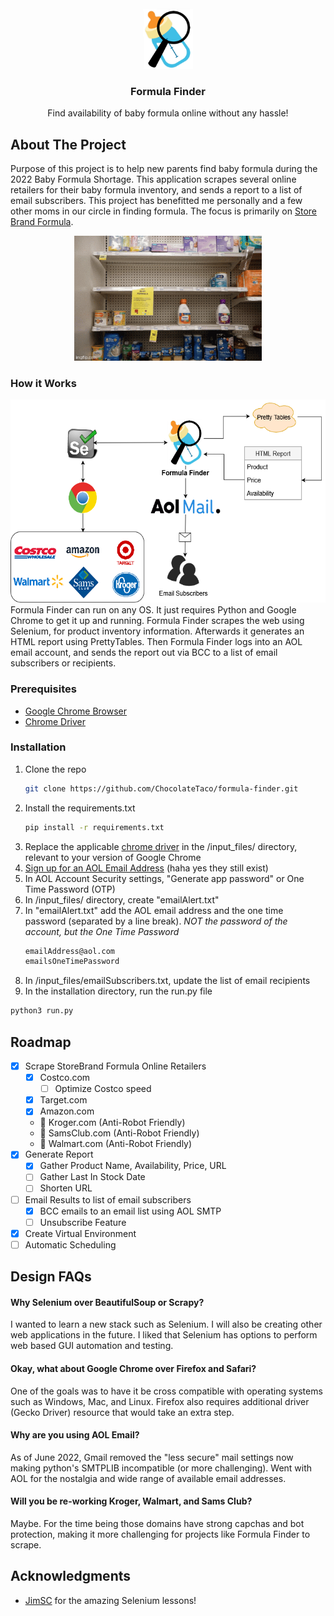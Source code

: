 <!-- PROJECT SHIELDS -->
<!--
*** I'm using markdown "reference style" links for readability.
*** Reference links are enclosed in brackets [ ] instead of parentheses ( ).
*** See the bottom of this document for the declaration of the reference variables
*** for contributors-url, forks-url, etc. This is an optional, concise syntax you may use.
*** https://www.markdownguide.org/basic-syntax/#reference-style-links
-->
<!-- [![Stargazers][stars-shield]][stars-url]
[![Issues][issues-shield]][issues-url]
[![MIT License][license-shield]](https://mit-license.org/)
[![LinkedIn][linkedin-shield]](https://www.linkedin.com/in/steventranx/) -->


<!-- PROJECT LOGO -->
<br />
<div align="center">
  <a href="https://github.com/ChocolateTaco/formula-finder">
    <img src="media/bottle_search_icon.png" alt="Logo" width="80">
  </a>

<h3 align="center">Formula Finder</h3>
  <p align="center">
    Find availability of baby formula online without any hassle!
  </p>
</div>

<!-- ABOUT THE PROJECT -->
## About The Project
Purpose of this project is to help new parents find baby formula during the 2022 Baby Formula Shortage. This application scrapes several online retailers for their baby formula inventory, and sends a report to a list of email subscribers. This project has benefitted me personally and a few other moms in our circle in finding formula. The focus is primarily on [Store Brand Formula](https://www.storebrandformula.com/).
<div align="center">
  <a href="https://github.com/ChocolateTaco/formula-finder">
    <img src="https://github.com/ChocolateTaco/formula-finder/blob/main/media/formula_shortage.gif" alt="Images of low stock of baby formula in stores" width="300">
  </a>
 </div>

<!-- ### Built With

* [Selenium](https://www.selenium.dev/)
* [Python](https://www.python.org/) -->

### How it Works
<div align="center">
  <img src="https://github.com/ChocolateTaco/formula-finder/blob/main/media/ff_flow.png" alt="Flow Diagram of How Formula Finder Works" height="325">
</div>
Formula Finder can run on any OS. It just requires Python and Google Chrome to get it up and running. Formula Finder scrapes the web using Selenium, for product inventory information. Afterwards it generates an HTML report using PrettyTables. Then Formula Finder logs into an AOL email account, and sends the report out via BCC to a list of email subscribers or recipients.

### Prerequisites
* [Google Chrome Browser](https://www.google.com/chrome/)
* [Chrome Driver](https://chromedriver.chromium.org/downloads/)

### Installation

1. Clone the repo
   ```sh
   git clone https://github.com/ChocolateTaco/formula-finder.git
   ```
2. Install the requirements.txt
   ```sh
   pip install -r requirements.txt
   ```
3. Replace the applicable [chrome driver](https://chromedriver.chromium.org/downloads/) in the /input_files/ directory, relevant to your version of Google Chrome
4. [Sign up for an AOL Email Address](https://mail.aol.com) (haha yes they still exist)
5. In AOL Account Security settings, "Generate app password" or One Time Password (OTP)
6. In /input_files/ directory, create "emailAlert.txt"
7. In "emailAlert.txt" add the AOL email address and the one time password (separated by a line break). *NOT the password of the account, but the One Time Password*
   ```bash
   emailAddress@aol.com
   emailsOneTimePassword
   ```
8.  In /input_files/emailSubscribers.txt, update the list of email recipients
9.  In the installation directory, run the run.py file
   ```sh
   python3 run.py
   ```   

<!-- ROADMAP -->
## Roadmap

- [x] Scrape StoreBrand Formula Online Retailers
    - [x] Costco.com
      - [ ] Optimize Costco speed
    - [x] Target.com
    - [x] Amazon.com
    - 🛑 Kroger.com (Anti-Robot Friendly)
    - 🛑 SamsClub.com (Anti-Robot Friendly)
    - 🛑 Walmart.com (Anti-Robot Friendly)
- [x] Generate Report
  - [x] Gather Product Name, Availability, Price, URL
  - [ ] Gather Last In Stock Date
  - [ ] Shorten URL
- [ ] Email Results to list of email subscribers
    - [x] BCC emails to an email list using AOL SMTP 
    - [ ] Unsubscribe Feature
- [x] Create Virtual Environment
- [ ] Automatic Scheduling 

## Design FAQs

#### Why Selenium over BeautifulSoup or Scrapy?

I wanted to learn a new stack such as Selenium. I will also be creating other web applications in the future. I liked that Selenium has options to perform web based GUI automation and testing.

#### Okay, what about Google Chrome over Firefox and Safari?
One of the goals was to have it be cross compatible with operating systems such as Windows, Mac, and Linux. Firefox also requires additional driver (Gecko Driver) resource that would take an extra step. 

#### Why are you using AOL Email?

As of June 2022, Gmail removed the "less secure" mail settings now making python's SMTPLIB incompatible (or more challenging). Went with AOL for the nostalgia and wide range of available email addresses.

#### Will you be re-working Kroger, Walmart, and Sams Club?

Maybe. For the time being those domains have strong capchas and bot protection, making it more challenging for projects like Formula Finder to scrape.


<!-- ACKNOWLEDGMENTS -->
## Acknowledgments

* [JimSC](https://github.com/jimdevops19) for the amazing Selenium lessons!


<!-- MARKDOWN LINKS & IMAGES -->
<!-- https://www.markdownguide.org/basic-syntax/#reference-style-links -->
[contributors-shield]: https://img.shields.io/github/contributors/github_username/repo_name.svg?style=for-the-badge
[contributors-url]: https://github.com/github_username/repo_name/graphs/contributors
[forks-shield]: https://img.shields.io/github/forks/github_username/repo_name.svg?style=for-the-badge
[forks-url]: https://github.com/github_username/repo_name/network/members
[stars-shield]: https://img.shields.io/github/stars/github_username/repo_name.svg?style=for-the-badge
[stars-url]: https://github.com/github_username/repo_name/stargazers
[issues-shield]: https://img.shields.io/github/issues/github_username/repo_name.svg?style=for-the-badge
[issues-url]: https://github.com/github_username/repo_name/issues
[license-shield]: https://img.shields.io/github/license/github_username/repo_name.svg?style=for-the-badge
[license-url]: https://github.com/github_username/repo_name/blob/master/LICENSE.txt
[linkedin-shield]: https://img.shields.io/badge/-LinkedIn-black.svg?style=for-the-badge&logo=linkedin&colorB=555
[linkedin-url]: https://linkedin.com/in/linkedin_username
[product-screenshot]: images/screenshot.png
